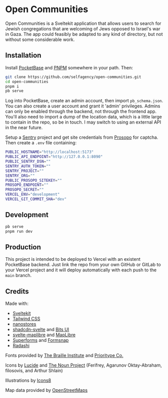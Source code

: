 # Open Communities

Open Communities is a Sveltekit application that allows users to search for Jewish congregations that are welcoming of Jews opposed to Israel's war in Gaza. The app could feasibly be adapted to any kind of directory, but not without some considerable work.

## Installation

Install [PocketBase](https://pocketbase.io/docs/) and [PNPM](https://pnpm.io/) somewhere in your path. Then:

```bash
git clone https://github.com/selfagency/open-communities.git
cd open-communities
pnpm i
pb serve
```

Log into PocketBase, create an admin account, then import `pb_schema.json`. You can also create a user account and grant it 'admin' privileges. Admins can only be enabled through the backend, not through the frontend app. You'll also need to import a dump of the location data, which is a little large to contain in the repo, so be in touch. I may switch to using an external API in the near future.

Setup a [Sentry](https://sentry.io/) project and get site credentials from [Prosopo](https://prosopo.io/) for captcha. Then create a `.env` file containing:

```bash
PUBLIC_HOSTNAME="http://localhost:5173"
PUBLIC_API_ENDPOINT="http://127.0.0.1:8090"
PUBLIC_SENTRY_DSN=""
SENTRY_AUTH_TOKEN=""
SENTRY_PROJECT=""
SENTRY_ORG=""
PUBLIC_PROSOPO_SITEKEY=""
PROSOPO_ENDPOINT=""
PROSOPO_SECRET=""
VERCEL_ENV="development"
VERCEL_GIT_COMMIT_SHA="dev"
```

## Development

```bash
pb serve
pnpm run dev
```

## Production

This project is intended to be deployed to Vercel with an existent PocketBase backend. Just link the repo from your own GitHub or GitLab to your Vercel project and it will deploy automatically with each push to the `main` branch.

## Credits

Made with:

- [Sveltekit](https://kit.svelte.dev/)
- [Tailwind CSS](https://tailwindcss.com)
- [nanostores](https://github.com/nanostores/nanostores)
- [shadcdn-svelte](https://www.shadcn-svelte.com) and [Bits UI](https://bits-ui.com)
- [svelte-maplibre](https://github.com/dimfeld/svelte-maplibre) and [MapLibre](https://github.com/maplibre/maplibre-gl-js)
- [Superforms](https://superforms.rocks/) and [Formsnap](https://formsnap.dev/)
- [Radashi](https://radashi.js.org/)

Fonts provided by [The Braille Institute](https://www.brailleinstitute.org/freefont/) and [Prioritype Co.](https://www.behance.net/gallery/119990601/Magilio-A-Chic-Serif-Fonts)

Icons by [Lucide](https://lucide.dev/) and [The Noun Project](https://thenounproject.com/) (Ferifrey, Agarunov Oktay-Abraham, filosovis, and Arthur Shlain)

Illustrations by [Icons8](https://icons8.com/illustrations/style--journal)

Map data provided by [OpenStreetMaps](openstreetmap.org)
